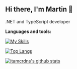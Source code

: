## Hi there, I'm Martin 👋

.NET and TypeScript developer

**Languages and tools:**

[![My Skills](https://skillicons.dev/icons?i=js,ts,react,nextjs,redux,remix,angular,rxjs,cs,dotnet,mongodb,mysql,postgres,postman,sass&theme=light)](https://skillicons.dev)


[![Top Langs](https://github-readme-stats.vercel.app/api/top-langs/?username=itamcrdns&layout=compact)](https://github.com/anuraghazra/github-readme-stats)

[![itamcrdns's github stats](https://github-readme-stats.vercel.app/api?username=itamcrdns&show_icons=true&theme=default)](https://github.com/itamcrdns/)
